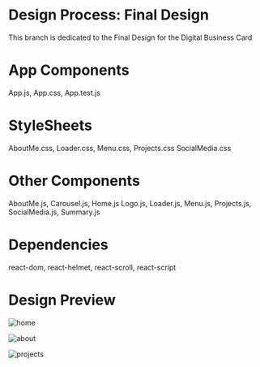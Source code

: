 # Design Process: Final Design
This branch is dedicated to the Final Design for the Digital Business Card
# App Components
App.js,
App.css,
App.test.js
# StyleSheets
AboutMe.css,
Loader.css,
Menu.css,
Projects.css
SocialMedia.css
# Other Components
AboutMe.js,
Carousel.js,
Home.js
Logo.js,
Loader.js,
Menu.js,
Projects.js,
SocialMedia.js,
Summary.js
# Dependencies
react-dom,
react-helmet,
react-scroll,
react-script
# Design Preview

![home](https://user-images.githubusercontent.com/54840122/202816900-38a9a6f4-ef53-42cc-97ee-d02f2ff723a5.JPG)

![about](https://user-images.githubusercontent.com/54840122/202816920-0c8fae42-03a1-4b2c-906e-36db7928d902.JPG)

![projects](https://user-images.githubusercontent.com/54840122/202816937-2b4a415e-2681-4ecc-b118-65623de92174.JPG)



